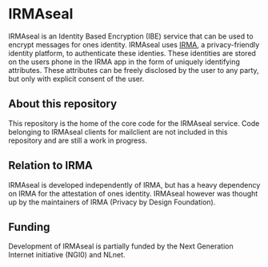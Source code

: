 # IRMAseal
IRMAseal is an Identity Based Encryption (IBE) service that can be used to encrypt messages for ones identity. IRMAseal uses [IRMA](https://irma.app), a privacy-friendly identity platform, to authenticate these identies. These identities are stored on the users phone in the IRMA app in the form of uniquely identifying attributes. These attributes can be freely disclosed by the user to any party, but only with explicit consent of the user.

## About this repository
This repository is the home of the core code for the IRMAseal service. Code belonging to IRMAseal clients for mailclient are not included in this repository and are still a work in progress.

## Relation to IRMA
IRMAseal is developed independently of IRMA, but has a heavy dependency on IRMA for the attestation of ones identity. IRMAseal however was thought up by the maintainers of IRMA (Privacy by Design Foundation).

## Funding
Development of IRMAseal is partially funded by the Next Generation Internet initiative (NGI0) and NLnet.
